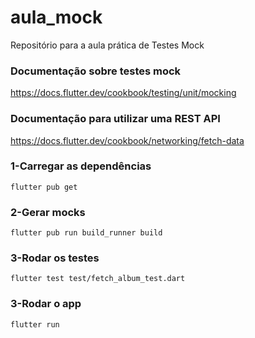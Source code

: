 # aula_mock
Repositório para a aula prática de Testes Mock
### Documentação sobre testes mock  
https://docs.flutter.dev/cookbook/testing/unit/mocking
### Documentação para utilizar uma REST API
https://docs.flutter.dev/cookbook/networking/fetch-data
### 1-Carregar as dependências

```
flutter pub get
```
### 2-Gerar mocks
```
flutter pub run build_runner build
```
### 3-Rodar os testes
```
flutter test test/fetch_album_test.dart
```
### 3-Rodar o app
```
flutter run
```
